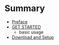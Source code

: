 # Summary

* [Preface](README.md)
* [GET STARTED](chapter1.md)
   * basic usage
* [Download and Setup](preface.md)

